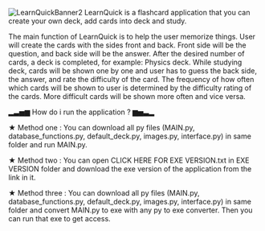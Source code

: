![LearnQuickBanner2](https://user-images.githubusercontent.com/85064536/131550773-0f7e822d-f3f6-4975-ae68-b845a7543290.jpg)
LearnQuick is a flashcard application that you can create your own deck, add cards into deck and study.

The main function of LearnQuick is to help the user memorize things. User will create the cards with the sides front and back. Front side will be the question, and back side will be the answer. After the desired number of cards, a deck is completed, for example: Physics deck. While studying deck, cards will be shown one by one and user has to guess the back side, the answer, and rate the difficulty of the card. The frequency of how often which cards will be shown to user is determined by the difficulty rating of the cards. More difficult cards will be shown more often and vice versa.

▂▃▅▆ How do i run the application ? ▆▅▃▂

★ Method one : You can download all py files (MAIN.py, database_functions.py, default_deck.py, images.py, interface.py) in same folder and run MAIN.py.

★ Method two : You can open CLICK HERE FOR EXE VERSION.txt in EXE VERSION folder and download the exe version of the application from the link in it.

★ Method three : You can download all py files (MAIN.py, database_functions.py, default_deck.py, images.py, interface.py) in same folder and convert MAIN.py to exe with any py to exe converter. Then you can run that exe to get access.
